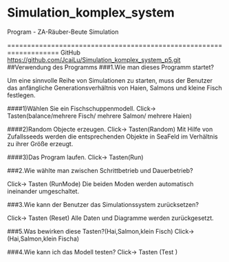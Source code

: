 # Simulation_komplex_system
Program - ZA-Räuber-Beute Simulation

===================================================================
GitHub <https://github.com/JcaiLu/Simulation_komplex_system_p5.git>
##Verwendung des Programms
###1.Wie man dieses Programm startet?

Um eine sinnvolle Reihe von Simulationen zu starten, muss der Benutzer das anfängliche Generationsverhältnis von Haien, Salmons und kleine Fisch festlegen.


####1)Wählen Sie ein Fischschuppenmodell.
Click-> Tasten(balance/mehrere Fisch/ mehrere Salmon/ mehrere Haien)

####2)Random Objecte erzeugen.
Click-> Tasten(Random)
Mit Hilfe von Zufallsseeds werden die entsprechenden Objekte in SeaFeld im Verhältnis zu ihrer Größe erzeugt.

####3)Das Program laufen.
Click-> Tasten(Run)

###2.Wie wählte man zwischen Schrittbetrieb und Dauerbetrieb? 

Click-> Tasten (RunMode) 
Die beiden Moden werden automatisch ineinander umgeschaltet.

###3.Wie kann der Benutzer das Simulationssystem zurücksetzen?

Click-> Tasten (Reset)
Alle Daten und Diagramme werden zurückgesetzt.

###5.Was bewirken diese Tasten?(Hai,Salmon,klein Fisch)
Click->(Hai,Salmon,klein Fischa)

###4.Wie kann ich das Modell testen?
Click-> Tasten (Test )






























